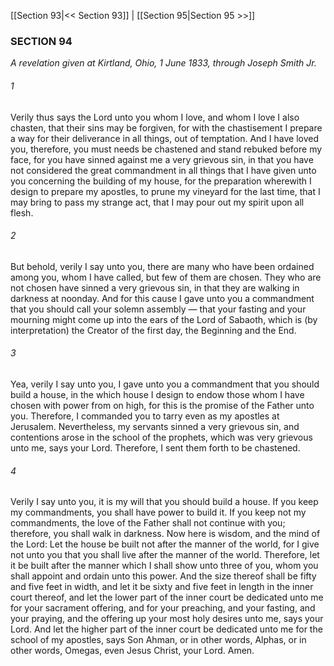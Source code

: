 [[Section 93|<< Section 93]]  |  [[Section 95|Section 95 >>]]

### SECTION 94

*A revelation given at Kirtland, Ohio, 1 June 1833, through Joseph Smith Jr.*

###### 1
Verily thus says the Lord unto you whom I love, and whom I love I also chasten, that their sins may be forgiven, for with the chastisement I prepare a way for their deliverance in all things, out of temptation. And I have loved you, therefore, you must needs be chastened and stand rebuked before my face, for you have sinned against me a very grievous sin, in that you have not considered the great commandment in all things that I have given unto you concerning the building of my house, for the preparation wherewith I design to prepare my apostles, to prune my vineyard for the last time, that I may bring to pass my strange act, that I may pour out my spirit upon all flesh.

###### 2
But behold, verily I say unto you, there are many who have been ordained among you, whom I have called, but few of them are chosen. They who are not chosen have sinned a very grievous sin, in that they are walking in darkness at noonday. And for this cause I gave unto you a commandment that you should call your solemn assembly — that your fasting and your mourning might come up into the ears of the Lord of Sabaoth, which is (by interpretation) the Creator of the first day, the Beginning and the End.

###### 3
Yea, verily I say unto you, I gave unto you a commandment that you should build a house, in the which house I design to endow those whom I have chosen with power from on high, for this is the promise of the Father unto you. Therefore, I commanded you to tarry even as my apostles at Jerusalem. Nevertheless, my servants sinned a very grievous sin, and contentions arose in the school of the prophets, which was very grievous unto me, says your Lord. Therefore, I sent them forth to be chastened.

###### 4
Verily I say unto you, it is my will that you should build a house. If you keep my commandments, you shall have power to build it. If you keep not my commandments, the love of the Father shall not continue with you; therefore, you shall walk in darkness. Now here is wisdom, and the mind of the Lord: Let the house be built not after the manner of the world, for I give not unto you that you shall live after the manner of the world. Therefore, let it be built after the manner which I shall show unto three of you, whom you shall appoint and ordain unto this power. And the size thereof shall be fifty and five feet in width, and let it be sixty and five feet in length in the inner court thereof, and let the lower part of the inner court be dedicated unto me for your sacrament offering, and for your preaching, and your fasting, and your praying, and the offering up your most holy desires unto me, says your Lord. And let the higher part of the inner court be dedicated unto me for the school of my apostles, says Son Ahman, or in other words, Alphas, or in other words, Omegas, even Jesus Christ, your Lord. Amen.